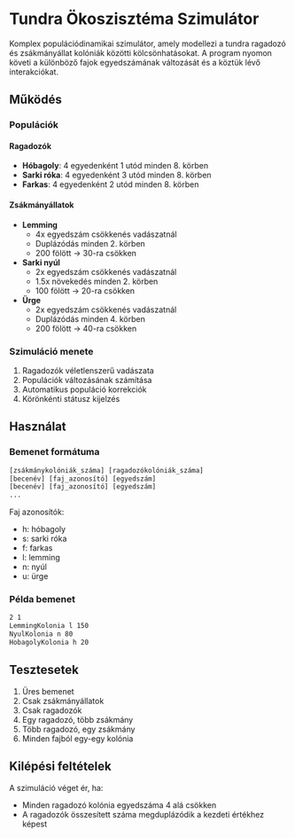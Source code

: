 # Tundra Ökoszisztéma Szimulátor

Komplex populációdinamikai szimulátor, amely modellezi a tundra ragadozó és zsákmányállat kolóniák közötti kölcsönhatásokat. A program nyomon követi a különböző fajok egyedszámának változását és a köztük lévő interakciókat.

## Működés

### Populációk
#### Ragadozók
- **Hóbagoly**: 4 egyedenként 1 utód minden 8. körben
- **Sarki róka**: 4 egyedenként 3 utód minden 8. körben
- **Farkas**: 4 egyedenként 2 utód minden 8. körben

#### Zsákmányállatok
- **Lemming**
  - 4x egyedszám csökkenés vadászatnál
  - Duplázódás minden 2. körben
  - 200 fölött → 30-ra csökken
- **Sarki nyúl**
  - 2x egyedszám csökkenés vadászatnál
  - 1.5x növekedés minden 2. körben
  - 100 fölött → 20-ra csökken
- **Ürge**
  - 2x egyedszám csökkenés vadászatnál
  - Duplázódás minden 4. körben
  - 200 fölött → 40-ra csökken

### Szimuláció menete
1. Ragadozók véletlenszerű vadászata
2. Populációk változásának számítása
3. Automatikus populáció korrekciók
4. Körönkénti státusz kijelzés

## Használat

### Bemenet formátuma
```txt
[zsákmánykolóniák_száma] [ragadozókolóniák_száma]
[becenév] [faj_azonosító] [egyedszám]
[becenév] [faj_azonosító] [egyedszám]
...
```

Faj azonosítók:
- h: hóbagoly
- s: sarki róka
- f: farkas
- l: lemming
- n: nyúl
- u: ürge

### Példa bemenet
```txt
2 1
LemmingKolonia l 150
NyulKolonia n 80
HobagolyKolonia h 20
```

## Tesztesetek

1. Üres bemenet
2. Csak zsákmányállatok
3. Csak ragadozók
4. Egy ragadozó, több zsákmány
5. Több ragadozó, egy zsákmány
6. Minden fajból egy-egy kolónia

## Kilépési feltételek

A szimuláció véget ér, ha:
- Minden ragadozó kolónia egyedszáma 4 alá csökken
- A ragadozók összesített száma megduplázódik a kezdeti értékhez képest
